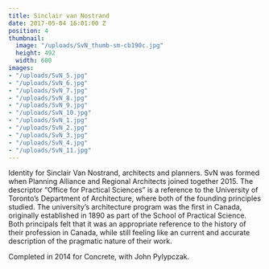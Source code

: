 ```yaml
---
title: Sinclair van Nostrand
date: 2017-05-04 16:01:00 Z
position: 4
thumbnail:
  image: "/uploads/SvN_thumb-sm-cb190c.jpg"
  height: 492
  width: 600
images:
- "/uploads/SvN_5.jpg"
- "/uploads/SvN_6.jpg"
- "/uploads/SvN_7.jpg"
- "/uploads/SvN_8.jpg"
- "/uploads/SvN_9.jpg"
- "/uploads/SvN_10.jpg"
- "/uploads/SvN_1.jpg"
- "/uploads/SvN_2.jpg"
- "/uploads/SvN_3.jpg"
- "/uploads/SvN_4.jpg"
- "/uploads/SvN_11.jpg"
---
```


Identity for Sinclair Van Nostrand, architects and planners. SvN was formed when Planning Alliance and Regional Architects joined together 2015. The descriptor “Office for Practical Sciences” is a reference to the University of Toronto’s Department of Architecture, where both of the founding principles studied. The university’s architecture program was the first in Canada, originally established in 1890 as part of the School of Practical Science. Both principals felt that it was an appropriate reference to the history of their profession in Canada, while still feeling like an current and accurate description of the pragmatic nature of their work. 

Completed in 2014 for Concrete, with John Pylypczak.